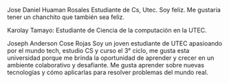 Jose Daniel Huaman Rosales
Estudiante de Cs, Utec. Soy feliz. Me gustaria tener un chanchito que también sea feliz.

Karolay Tamayo: Estudiante de Ciencia de la computación en la UTEC.

Joseph Anderson Cose Rojas
Soy un joven estudiante de UTEC apasioando por el mundo tech, estudio CS y curso el 3° ciclo, me gusta esta universidad porque me brinda la oportunidad de aprender y crecer en un ambiente colaborativo y desafiante. Me gusta aprender sobre nuevas tecnologías y cómo aplicarlas para resolver problemas del mundo real.


